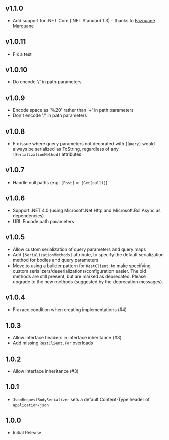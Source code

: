 v1.1.0
------

 - Add support for .NET Core (.NET Standard 1.3) - thanks to [Fazouane Marouane](https://github.com/fazouane-marouane)

v1.0.11
-------

 - Fix a test

v1.0.10
-------

 - Do encode '/' in path parameters

v1.0.9
------

 - Encode space as '%20' rather than '+' in path parameters
 - Don't encode '/' in path parameters

v1.0.8
------

 - Fix issue where query parameters not decorated with `[Query]` would always be serialized as ToString, regardless of any `[SerializationMethod]` attributes

v1.0.7
------

 - Handle null paths (e.g. `[Post]` or `[Get(null)]`)

v1.0.6
------

 - Support .NET 4.0 (using Microsoft.Net.Http and Microsoft.Bcl.Async as dependencies)
 - URL Encode path parameters

v1.0.5
------

 - Allow custom serialization of query parameters and query maps
 - Add `[SerializationMethods]` attribute, to specify the default serialization method for bodies and query parameters
 - Move to using a builder pattern for `RestClient`, to make specifying custom serializers/deserializations/configuration easier.
   The old methods are still present, but are marked as deprecated. Please upgrade to the new methods (suggested by the deprecation messages).

v1.0.4
------

 - Fix race condition when creating implementations (#4)

1.0.3
-----

 - Allow interface headers in interface inheritance (#3)
 - Add missing `RestClient.For` overloads

1.0.2
-----

 - Allow interface inheritance (#3)

1.0.1
-----

 - `JsonRequestBodySerializer` sets a default Content-Type header of `application/json`

1.0.0
-----

 - Initial Release